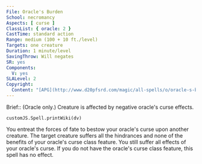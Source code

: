 ```yaml
---
File: Oracle's Burden
School: necromancy
Aspects: [ curse ]
ClassList: { oracle: 2 }
CastTime: standard action
Range: medium (100 + 10 ft./level)
Targets: one creature
Duration: 1 minute/level
SavingThrow: Will negates
SR: yes
Components:
  V: yes
SLALevel: 2
Copyright:
  Content: "[APG](http://www.d20pfsrd.com/magic/all-spells/o/oracle-s-burden)"
---
```

Brief:: (Oracle only.) Creature is affected by negative oracle's curse effects.

```dataviewjs
customJS.Spell.printWiki(dv)
```

You entreat the forces of fate to bestow your oracle's curse upon another creature. The target creature suffers all the hindrances and none of the benefits of your oracle's curse class feature. You still suffer all effects of your oracle's curse.  If you do not have the oracle's curse class feature, this spell has no effect.
